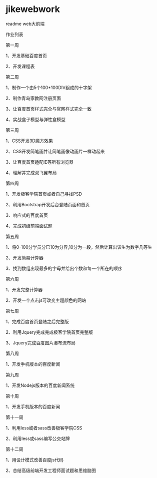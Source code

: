 # jikewebwork
readme
web大前端

作业列表

第一周

1、开发基础百度首页

2、开发课程表

第二周

1、制作一个由5个100*100DIV组成的十字架

2、制作青岛家教网注册页面

3、让百度首页样式完全与官网样式完全一致

4、实战盒子模型与弹性盒模型

第三周

1、CSS开发3D魔方效果

2、CSS开发简笔画并让简笔画像动画片一样动起来

3、让百度首页适配IE等所有浏览器

4、理解并完成双飞翼布局

第四周

1、开发极客学院首页或者自己寻找PSD

2、利用Bootstrap开发后台登陆页面和首页

3、响应式的百度首页

4、完成初级前端面试题

第五周

1、将0-100分学员分已10为分界,10分为一段，然后计算出该生为数字几等生

2、开发简易计算器

3、找到数组出现最多的字母并给出个数和每一个所在的顺序

第六周

1、开发完整计算器

2、开发一个点击js可改变主题颜色的网站

第七周

1、完成百度首页登陆之后完整版

2、利用Jquery完成完成极客学院首页完整版

3、Jquery完成百度图片瀑布流布局

第八周

1、开发手机版本的百度新闻

第九周

1、开发Nodejs版本的百度新闻系统

第十周

1、开发手机版本的百度新闻

第十一周

1、利用less或者sass改善极客学院CSS

2、利用less或sass编写公交站牌

第十二周

1、用设计模式改善百度js代码

2、总结高级前端开发工程师面试题和思维脑图
